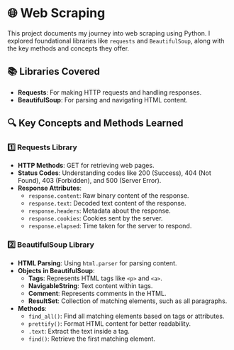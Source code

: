 # 🌐 Web Scraping

This project documents my journey into web scraping using Python. I explored foundational libraries like `requests` and `BeautifulSoup`, along with the key methods and concepts they offer.

## 📚 Libraries Covered
- **Requests**: For making HTTP requests and handling responses.
- **BeautifulSoup**: For parsing and navigating HTML content.

## 🔍 Key Concepts and Methods Learned

### 1️⃣ Requests Library
- **HTTP Methods**: GET for retrieving web pages.
- **Status Codes**: Understanding codes like 200 (Success), 404 (Not Found), 403 (Forbidden), and 500 (Server Error).
- **Response Attributes**:
  - `response.content`: Raw binary content of the response.
  - `response.text`: Decoded text content of the response.
  - `response.headers`: Metadata about the response.
  - `response.cookies`: Cookies sent by the server.
  - `response.elapsed`: Time taken for the server to respond.

### 2️⃣ BeautifulSoup Library
- **HTML Parsing**: Using `html.parser` for parsing content.
- **Objects in BeautifulSoup**:
  - **Tags**: Represents HTML tags like `<p>` and `<a>`.
  - **NavigableString**: Text content within tags.
  - **Comment**: Represents comments in the HTML.
  - **ResultSet**: Collection of matching elements, such as all paragraphs.
- **Methods**:
  - `find_all()`: Find all matching elements based on tags or attributes.
  - `prettify()`: Format HTML content for better readability.
  - `.text`: Extract the text inside a tag.
  - `find()`: Retrieve the first matching element.
